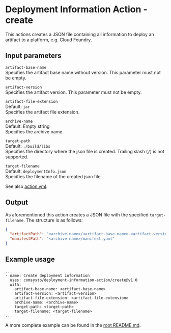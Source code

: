# Deployment Information Action - create

This actions creates a JSON file containing all information to deploy an artifact to a platform, e.g. Cloud Foundry.

## Input parameters

`artifact-base-name`    
Specifies the artifact base name without version. This parameter must not be empty.     

`artifact-version`  
Specifies the artifact version. This parameter must not be empty.     

`artifact-file-extension`  
Default: `jar`   
Specifies the artifact file extension.     

`archive-name`  
Default: Empty string   
Specifies the archive name.    

`target-path`   
Default: `./build/libs`     
Specifies the directory where the json file is created. Trailing slash (`/`) is not supported.

`target-filename`   
Default: `deploymentInfo.json`  
Specifies the filename of the created json file.    

See also [action.yml](action.yml).

## Output
As aforementioned this action creates a JSON file with the specified `target-filename`. The structure is as follows:

```json
{
  "artifactPath": "<archive-name>/<artifact-base-name>-<artifact-version>.<artifact-file-extension>",
  "manifestPath": "<archive-name>/manifest.yaml"
}
```

## Example usage
```
...
- name: Create deployment information
  uses: comsysto/deployment-information-action/create@v1.0
  with:
    artifact-base-name: <artifact-base-name>
    artifact-version: <artifact-version>
    artifact-file-extension: <artifact-file-extension>
    archive-name: <archive-name>
    target-path: <target-path>
    target-filename: <target-filename>
...
```

A more complete example can be found in the [root README.md](../README.md).
